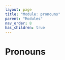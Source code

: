 ```yaml
---
layout: page
title: "Module: pronouns"
parent: "Modules"
nav_order: 8
has_children: true
---
```


# Pronouns